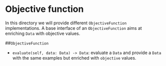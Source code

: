 # Objective function

In this directory we will provide different `ObjectiveFunction` implementations. A base interface
of an `ObjectiveFunction` aims at enriching `Data` with objective values.

##`ObjectiveFunction`
- `evaluate(self, data: Data) -> Data`: evaluate a `Data` and provide a `Data` with the same examples but enriched 
with `objective` values.
